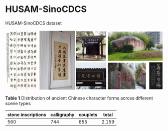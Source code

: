 # HUSAM-SinoCDCS
HUSAM-SinoCDCS dataset

![image-20241103165644471](.\README.assets\image-20241103165644471.png)

**Table 1** Distribution of ancient Chinese character forms across different scene types

| stone  inscriptions | calligraphy | couplets | total |
| ------------------- | ----------- | -------- | ----- |
| 560                 | 744         | 855      | 2,159 |

